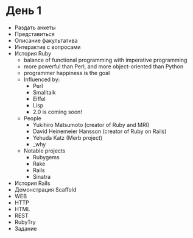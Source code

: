 # День 1

* Раздать анкеты
* Представиться
* Описание факультатива
* Интерактив с вопросами
* История Ruby
  * balance of functional programming with imperative programming
  * more powerful than Perl, and more object-oriented than Python
  * programmer happiness is the goal
  * Influenced by:
    * Perl
    * Smalltalk
    * Eiffel
    * Lisp
    * 2.0 is coming soon!
  * People
    * Yukihiro Matsumoto (creator of Ruby and MRI)
    * David Heinemeier Hansson (creator of Ruby on Rails)
    * Yehuda Katz (Merb project)
    * _why
  * Notable projects
    * Rubygems
    * Rake
    * Rails
    * Sinatra
* История Rails
* Демонстрация Scaffold
* WEB
* HTTP
* HTML
* REST
* RubyTry
* Задание